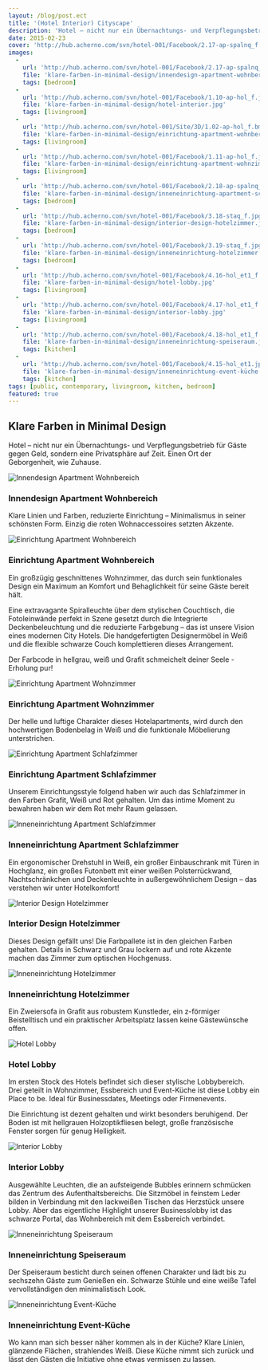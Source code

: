 ```yaml
---
layout: /blog/post.ect
title: '(Hotel Interior) Cityscape'
description: 'Hotel – nicht nur ein Übernachtungs- und Verpflegungsbetrieb für Gäste gegen Bares, sondern eine Privatsphäre auf Zeit. Einen Ort der Geborgenheit, wie Zuhause.'
date: 2015-02-23
cover: 'http://hub.acherno.com/svn/hotel-001/Facebook/2.17-ap-spalnq_f.jpg'
images:
  -
    url: 'http://hub.acherno.com/svn/hotel-001/Facebook/2.17-ap-spalnq_f.jpg'
    file: 'klare-farben-in-minimal-design/innendesign-apartment-wohnbereich.jpg'
    tags: [bedroom]
  -
    url: 'http://hub.acherno.com/svn/hotel-001/Facebook/1.10-ap-hol_f.jpg'
    file: 'klare-farben-in-minimal-design/hotel-interior.jpg'
    tags: [livingroom]
  -
    url: 'http://hub.acherno.com/svn/hotel-001/Site/3D/1.02-ap-hol_f.bmp'
    file: 'klare-farben-in-minimal-design/einrichtung-apartment-wohnbereich.jpg'
    tags: [livingroom]
  -
    url: 'http://hub.acherno.com/svn/hotel-001/Facebook/1.11-ap-hol_f.jpg'
    file: 'klare-farben-in-minimal-design/einrichtung-apartment-wohnzimmer.jpg'
    tags: [livingroom]
  -
    url: 'http://hub.acherno.com/svn/hotel-001/Facebook/2.18-ap-spalnq_f.jpg'
    file: 'klare-farben-in-minimal-design/inneneinrichtung-apartment-schlafzimmer.jpg'
    tags: [bedroom]
  -
    url: 'http://hub.acherno.com/svn/hotel-001/Facebook/3.18-staq_f.jpg'
    file: 'klare-farben-in-minimal-design/interior-design-hotelzimmer.jpg'
    tags: [bedroom]
  -
    url: 'http://hub.acherno.com/svn/hotel-001/Facebook/3.19-staq_f.jpg'
    file: 'klare-farben-in-minimal-design/inneneinrichtung-hotelzimmer.jpg'
    tags: [bedroom]
  -
    url: 'http://hub.acherno.com/svn/hotel-001/Facebook/4.16-hol_et1_f.jpg'
    file: 'klare-farben-in-minimal-design/hotel-lobby.jpg'
    tags: [livingroom]
  -
    url: 'http://hub.acherno.com/svn/hotel-001/Facebook/4.17-hol_et1_f.jpg'
    file: 'klare-farben-in-minimal-design/interior-lobby.jpg'
    tags: [livingroom]
  -
    url: 'http://hub.acherno.com/svn/hotel-001/Facebook/4.18-hol_et1_f.jpg'
    file: 'klare-farben-in-minimal-design/inneneinrichtung-speiseraum.jpg'
    tags: [kitchen]
  -
    url: 'http://hub.acherno.com/svn/hotel-001/Facebook/4.15-hol_et1.jpg'
    file: 'klare-farben-in-minimal-design/inneneinrichtung-event-küche.jpg'
    tags: [kitchen]
tags: [public, contemporary, livingroom, kitchen, bedroom]
featured: true
---
```

## Klare Farben in **Minimal Design**
Hotel – nicht nur ein Übernachtungs- und Verpflegungsbetrieb für Gäste gegen Geld, sondern eine Privatsphäre auf Zeit. Einen Ort der Geborgenheit, wie Zuhause.

![Innendesign Apartment Wohnbereich](klare-farben-in-minimal-design/hotel-interior.jpg)
### Innendesign **Apartment Wohnbereich**

Klare Linien und Farben, reduzierte Einrichtung – Minimalismus in seiner schönsten Form. Einzig die roten Wohnaccessoires setzten Akzente.

![Einrichtung Apartment Wohnbereich](klare-farben-in-minimal-design/einrichtung-apartment-wohnbereich.jpg)
### Einrichtung **Apartment Wohnbereich**

Ein großzügig geschnittenes Wohnzimmer, das durch sein funktionales Design ein Maximum an Komfort und Behaglichkeit für seine Gäste bereit hält. 

Eine extravagante Spiralleuchte über dem stylischen Couchtisch, die Fotoleinwände perfekt in Szene gesetzt durch die Integrierte Deckenbeleuchtung und die reduzierte Farbgebung – das ist unsere Vision eines modernen City Hotels.  Die handgefertigten Designermöbel in Weiß und die flexible schwarze Couch komplettieren dieses Arrangement. 

Der Farbcode in hellgrau, weiß und Grafit schmeichelt deiner Seele - Erholung pur!

![Einrichtung Apartment Wohnzimmer](klare-farben-in-minimal-design/einrichtung-apartment-wohnzimmer.jpg)
### Einrichtung **Apartment Wohnzimmer**

Der helle und luftige Charakter dieses Hotelapartments, wird durch den hochwertigen Bodenbelag in Weiß und die funktionale Möbelierung unterstrichen.

![Einrichtung Apartment Schlafzimmer](klare-farben-in-minimal-design/innendesign-apartment-wohnbereich.jpg)
### Einrichtung **Apartment Schlafzimmer**

Unserem Einrichtungsstyle folgend haben wir auch das Schlafzimmer in den Farben Grafit, Weiß und Rot gehalten. Um das intime Moment zu bewahren haben wir dem Rot mehr Raum gelassen.

![Inneneinrichtung Apartment Schlafzimmer](klare-farben-in-minimal-design/inneneinrichtung-apartment-schlafzimmer.jpg)
### Inneneinrichtung **Apartment Schlafzimmer**

Ein ergonomischer Drehstuhl in Weiß, ein großer Einbauschrank mit Türen in Hochglanz, ein großes Futonbett mit einer weißen Polsterrückwand, Nachtschränkchen und Deckenleuchte in außergewöhnlichem Design – das verstehen wir unter  Hotelkomfort!

![Interior Design Hotelzimmer](klare-farben-in-minimal-design/interior-design-hotelzimmer.jpg)
### Interior Design **Hotelzimmer**

Dieses Design gefällt uns! Die Farbpallete ist in den gleichen Farben gehalten. Details in Schwarz und Grau lockern auf und rote Akzente machen das Zimmer zum optischen Hochgenuss.

![Inneneinrichtung Hotelzimmer](klare-farben-in-minimal-design/inneneinrichtung-hotelzimmer.jpg)
### Inneneinrichtung **Hotelzimmer**
 
Ein Zweiersofa in Grafit aus robustem Kunstleder, ein z-förmiger Beistelltisch und ein praktischer Arbeitsplatz lassen keine Gästewünsche offen.

![Hotel Lobby](klare-farben-in-minimal-design/hotel-lobby.jpg)
### Hotel **Lobby**

Im ersten Stock des Hotels befindet sich dieser stylische Lobbybereich. Drei geteilt in Wohnzimmer, Essbereich und Event-Küche ist diese Lobby ein Place to be. Ideal für Businessdates, Meetings oder Firmenevents.

Die Einrichtung ist dezent gehalten und wirkt besonders beruhigend. Der Boden ist  mit hellgrauen Holzoptikfliesen belegt, große französische Fenster sorgen für genug Helligkeit.

![Interior Lobby](klare-farben-in-minimal-design/interior-lobby.jpg)
### Interior **Lobby**

Ausgewählte Leuchten, die an aufsteigende Bubbles erinnern schmücken das Zentrum des Aufenthaltsbereichs. Die Sitzmöbel in feinstem Leder bilden in Verbindung mit den lackweißen Tischen das Herzstück unsere Lobby. Aber das eigentliche Highlight unserer Businesslobby ist das schwarze Portal, das Wohnbereich mit dem Essbereich verbindet.  

![Inneneinrichtung Speiseraum](klare-farben-in-minimal-design/inneneinrichtung-speiseraum.jpg)
### Inneneinrichtung **Speiseraum**

Der Speiseraum besticht durch seinen offenen Charakter und lädt bis zu sechszehn Gäste zum Genießen ein. Schwarze Stühle und eine weiße Tafel vervollständigen den minimalistisch Look.

![Inneneinrichtung Event-Küche](klare-farben-in-minimal-design/inneneinrichtung-event-küche.jpg)
### Inneneinrichtung **Event-Küche**

Wo kann man sich besser näher kommen als in der Küche? 
Klare Linien,  glänzende Flächen, strahlendes Weiß.  Diese Küche nimmt sich zurück und lässt den Gästen die Initiative ohne etwas vermissen zu lassen. 
